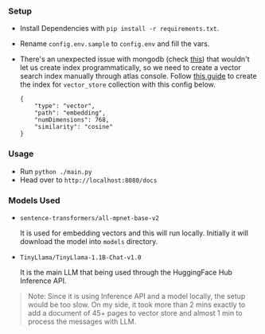 ### Setup
- Install Dependencies with `pip install -r requirements.txt`.
- Rename `config.env.sample` to `config.env` and fill the vars.
- There's an unexpected issue with mongodb (check [this](https://www.mongodb.com/community/forums/t/error-connecting-to-search-index-management-service/270272)) that wouldn't let us create index programmatically, so we need to create a vector search index manually through atlas console. Follow [this guide](https://www.mongodb.com/docs/atlas/atlas-vector-search/vector-search-type/) to create the index for `vector_store` collection with this config below.

    ```
    {
        "type": "vector",
        "path": "embedding",
        "numDimensions": 768,
        "similarity": "cosine"
    }
    ```

### Usage
- Run `python ./main.py`
- Head over to `http://localhost:8080/docs`

### Models Used
- `sentence-transformers/all-mpnet-base-v2`

    It is used for embedding vectors and this will run locally. Initially it will download the model into `models` directory.

- `TinyLlama/TinyLlama-1.1B-Chat-v1.0`

    It is the main LLM that being used through the HuggingFace Hub Inference API.


> Note: Since it is using Inference API and a model locally, the setup would be too slow. On my side, it took more than 2 mins exactly to add a document of 45+ pages to vector store and almost 1 min to process the messages with LLM.
